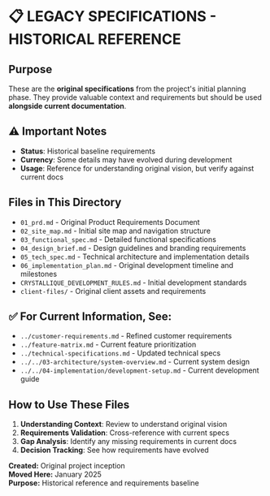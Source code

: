 # 📋 LEGACY SPECIFICATIONS - HISTORICAL REFERENCE

## Purpose

These are the **original specifications** from the project's initial planning phase. They provide valuable context and requirements but should be used **alongside current documentation**.

## ⚠️ Important Notes

- **Status**: Historical baseline requirements
- **Currency**: Some details may have evolved during development
- **Usage**: Reference for understanding original vision, but verify against current docs

## Files in This Directory

- `01_prd.md` - Original Product Requirements Document
- `02_site_map.md` - Initial site map and navigation structure
- `03_functional_spec.md` - Detailed functional specifications
- `04_design_brief.md` - Design guidelines and branding requirements
- `05_tech_spec.md` - Technical architecture and implementation details
- `06_implementation_plan.md` - Original development timeline and milestones
- `CRYSTALLIQUE_DEVELOPMENT_RULES.md` - Initial development standards
- `client-files/` - Original client assets and requirements

## ✅ For Current Information, See:

- `../customer-requirements.md` - Refined customer requirements
- `../feature-matrix.md` - Current feature prioritization
- `../technical-specifications.md` - Updated technical specs
- `../../03-architecture/system-overview.md` - Current system design
- `../../04-implementation/development-setup.md` - Current development guide

## How to Use These Files

1. **Understanding Context**: Review to understand original vision
2. **Requirements Validation**: Cross-reference with current specs
3. **Gap Analysis**: Identify any missing requirements in current docs
4. **Decision Tracking**: See how requirements have evolved

**Created:** Original project inception  
**Moved Here:** January 2025  
**Purpose:** Historical reference and requirements baseline
